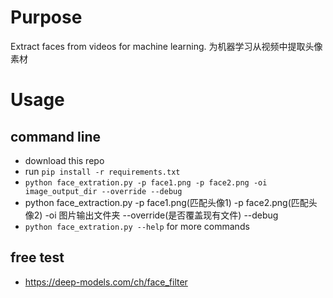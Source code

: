 # Purpose
Extract faces from videos for machine learning.
为机器学习从视频中提取头像素材

# Usage
## command line
  *  download this repo
  * run `pip install -r requirements.txt`
  * `python face_extration.py -p face1.png -p face2.png -oi image_output_dir --override --debug`
  * python face_extraction.py -p face1.png(匹配头像1) -p face2.png(匹配头像2) -oi 图片输出文件夹 --override(是否覆盖现有文件) --debug
  * `python face_extration.py --help` for more commands
    
## free test
  * https://deep-models.com/ch/face_filter
